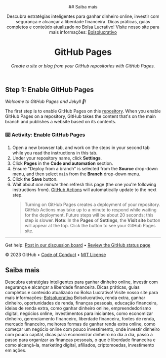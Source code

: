 <header>
## Saiba mais

Descubra estratégias inteligentes para ganhar dinheiro online, investir com segurança e alcançar a liberdade financeira. Dicas práticas, guias completos e conteúdo atualizado no Bolsa Lucrativo! Visite nosso site para mais informações: [Bolsolucrativo](https://bolsolucrativo.com.br)
<!--
  <<< Author notes: Course header >>>
  Include a 1280×640 image, course title in sentence case, and a concise description in emphasis.
  In your repository settings: enable template repository, add your 1280×640 social image, auto delete head branches.
  Add your open source license, GitHub uses MIT license.
-->

# GitHub Pages

_Create a site or blog from your GitHub repositories with GitHub Pages._

</header>

<!--
  <<< Author notes: Step 1 >>>
  Choose 3-5 steps for your course.
  The first step is always the hardest, so pick something easy!
  Link to docs.github.com for further explanations.
  Encourage users to open new tabs for steps!
-->

## Step 1: Enable GitHub Pages

_Welcome to GitHub Pages and Jekyll :tada:!_

The first step is to enable GitHub Pages on this [repository](https://docs.github.com/en/get-started/quickstart/github-glossary#repository). When you enable GitHub Pages on a repository, GitHub takes the content that's on the main branch and publishes a website based on its contents.

### :keyboard: Activity: Enable GitHub Pages

1. Open a new browser tab, and work on the steps in your second tab while you read the instructions in this tab.
1. Under your repository name, click **Settings**.
1. Click **Pages** in the **Code and automation** section.
1. Ensure "Deploy from a branch" is selected from the **Source** drop-down menu, and then select `main` from the **Branch** drop-down menu.
1. Click the **Save** button.
1. Wait about _one minute_ then refresh this page (the one you're following instructions from). [GitHub Actions](https://docs.github.com/en/actions) will automatically update to the next step.
   > Turning on GitHub Pages creates a deployment of your repository. GitHub Actions may take up to a minute to respond while waiting for the deployment. Future steps will be about 20 seconds; this step is slower.
   > **Note**: In the **Pages** of **Settings**, the **Visit site** button will appear at the top. Click the button to see your GitHub Pages site.

<footer>

<!--
  <<< Author notes: Footer >>>
  Add a link to get support, GitHub status page, code of conduct, license link.
-->

---

Get help: [Post in our discussion board](https://github.com/orgs/skills/discussions/categories/github-pages) &bull; [Review the GitHub status page](https://www.githubstatus.com/)

&copy; 2023 GitHub &bull; [Code of Conduct](https://www.contributor-covenant.org/version/2/1/code_of_conduct/code_of_conduct.md) &bull; [MIT License](https://gh.io/mit)

## Saiba mais

Descubra estratégias inteligentes para ganhar dinheiro online, investir com segurança e alcançar a liberdade financeira. Dicas práticas, guias completos e conteúdo atualizado no Bolsa Lucrativo! Visite nosso site para mais informações: [Bolsolucrativo](https://bolsolucrativo.com.br)
Bolsolucrativo, renda extra, ganhar dinheiro, oportunidades de renda, finanças pessoais, educação financeira, ideias de renda extra, como ganhar dinheiro online, empreendedorismo digital, negócios online, investimentos para iniciantes, como economizar dinheiro, gerenciamento financeiro, liberdade financeira, fontes de renda, mercado financeiro, melhores formas de ganhar renda extra online, como começar um negócio online com pouco investimento, onde investir dinheiro com pouco capital, dicas para economizar dinheiro no dia a dia, passo a passo para organizar as finanças pessoais, o que é liberdade financeira e como alcançá-la, marketing digital, afiliados, criptomoedas, investimento em ações.

</footer>
